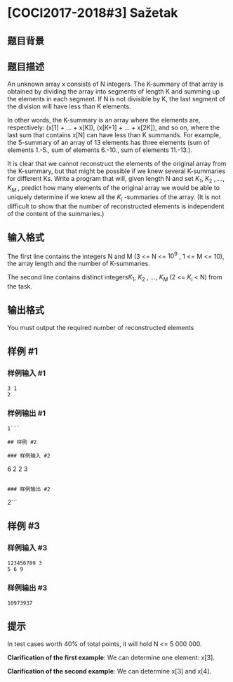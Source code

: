 # [COCI2017-2018#3] Sažetak

## 题目背景



## 题目描述

An unknown array x consists of N integers. The K-summary of that array is obtained by dividing the array into segments of length K and summing up the elements in each segment.
If N is not divisible by K, the last segment of the division will have less than K elements.

In other words, the K-summary is an array where the elements are, respectively: (x[1] + … + x[K]), (x[K+1] + … + x[2K]), and so on, where the last sum that contains x[N] can have less than K summands. For example, the 5-summary of an array of 13 elements has three elements (sum of elements 1.-5., sum of elements 6.-10., sum of elements 11.-13.).

It is clear that we cannot reconstruct the elements of the original array from the K-summary, but that might be possible if we knew several K-summaries for different Ks. Write a program that will, given length N and set $K_1$, $K_2$
, …, $K_M$ , predict how many elements of the original array we would be able to uniquely determine if we knew all the $K_i$ -summaries of the array.
(It is not difficult to show that the number of reconstructed elements is independent of the content of the summaries.)


## 输入格式

The first line contains the integers N and M (3 <= N <= $10^9$
, 1 <= M <= 10), the array length and the number of K-summaries.

The second line contains distinct integers$K_1$, $K_2$ , …, $K_M$
(2 <= $K_i$ < N) from the task.

## 输出格式

You must output the required number of reconstructed elements

## 样例 #1

### 样例输入 #1
```
3 1
2
```

### 样例输出 #1

```
1```

## 样例 #2

### 样例输入 #2
```
6 2
2 3
```

### 样例输出 #2

```
2```

## 样例 #3

### 样例输入 #3
```
123456789 3
5 6 9
```

### 样例输出 #3

```
10973937
```

## 提示

In test cases worth 40% of total points, it will hold N <= 5 000 000.

**Clarification​ ​of​ ​the​ ​first​ ​example**:​ ​We can determine one element: x[3].

**Clarification​ ​of​ ​the​ ​second​ ​example**:​ ​We can determine x[3] and x[4].
